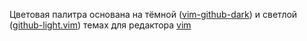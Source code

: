 Цветовая палитра основана на тёмной ([vim-github-dark](https://github.com/vv9k/vim-github-dark)) и светлой ([github-light.vim](https://github.com/romgrk/github-light.vim)) темах для редактора [vim](https://github.com/vim/vim)

